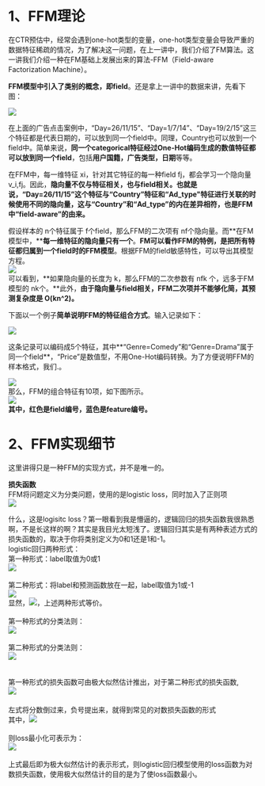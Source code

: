 # 1、FFM理论

在CTR预估中，经常会遇到one-hot类型的变量，one-hot类型变量会导致严重的数据特征稀疏的情况，为了解决这一问题，在上一讲中，我们介绍了FM算法。这一讲我们介绍一种在FM基础上发展出来的算法-FFM（Field-aware Factorization Machine）。

**FFM模型中引入了类别的概念，即field**。还是拿上一讲中的数据来讲，先看下图：

![](https://cdn.nlark.com/yuque/0/2019/webp/200056/1565854562400-7dc6a5d7-40c3-4f49-8d55-091905d1003a.webp#align=left&display=inline&height=124&originHeight=124&originWidth=275&size=0&status=done&width=275)

在上面的广告点击案例中，“Day=26/11/15”、“Day=1/7/14”、“Day=19/2/15”这三个特征都是代表日期的，可以放到同一个field中。同理，Country也可以放到一个field中。简单来说，**同一个categorical特征经过One-Hot编码生成的数值特征都可以放到同一个field**，包括**用户国籍，广告类型，日期**等等。

在FFM中，每一维特征 xi，针对其它特征的每一种field fj，都会学习一个隐向量 v_i,fj。因此，**隐向量不仅与特征相关，也与field相关。**也就是说，**“Day=26/11/15”这个特征与“Country”特征和“Ad_type"特征进行关联的时候使用不同的隐向量，这与“Country”和“Ad_type”的内在差异相符，也是FFM中“field-aware”的由来。**

假设样本的 n个特征属于 f个field，那么FFM的二次项有 nf个隐向量。而**在FM模型中，****每一维特征的隐向量只有一个**。**FM可以看作FFM的特例，是把所有特征都归属到一个field时的FFM模型**。根据FFM的field敏感特性，可以导出其模型方程。<br />![](https://cdn.nlark.com/yuque/0/2019/webp/200056/1565854562659-c71d34f5-7832-4e54-9efa-cd46542f0c23.webp#align=left&display=inline&height=142&originHeight=142&originWidth=764&size=0&status=done&width=764)<br />可以看到，**如果隐向量的长度为 k，那么FFM的二次参数有 nfk 个，远多于FM模型的 nk个。**此外，**由于隐向量与field相关，FFM二次项并不能够化简，其预测复杂度是 O(kn^2)。**

下面以一个例子**简单说明FFM的特征组合方式**。输入记录如下：

![](https://cdn.nlark.com/yuque/0/2019/webp/200056/1565854562612-36a2bce9-3225-4261-a28e-3d21845f1e6f.webp#align=left&display=inline&height=146&originHeight=146&originWidth=570&size=0&status=done&width=570)

这条记录可以编码成5个特征，其中**“Genre=Comedy”和“Genre=Drama”属于同一个field**，“Price”是数值型，不用One-Hot编码转换。为了方便说明FFM的样本格式，我们.。

![](https://cdn.nlark.com/yuque/0/2019/webp/200056/1565854562769-9515a2da-fc58-4034-95bd-f240954a5870.webp#align=left&display=inline&height=398&originHeight=398&originWidth=784&size=0&status=done&width=784)<br />那么，FFM的组合特征有10项，如下图所示。<br />![](https://cdn.nlark.com/yuque/0/2019/webp/200056/1565854562931-d0ca9c18-0299-4e71-818f-353402fa6d7f.webp#align=left&display=inline&height=196&originHeight=196&originWidth=1000&size=0&status=done&width=1000)<br />**其中，红色是field编号，蓝色是feature编号。**

<a name="8RQFG"></a>
# 2、FFM实现细节

这里讲得只是一种FFM的实现方式，并不是唯一的。

**损失函数**<br />FFM将问题定义为分类问题，使用的是logistic loss，同时加入了正则项<br />![](https://cdn.nlark.com/yuque/0/2019/webp/200056/1565854562965-a9ab96fe-3440-4413-94b8-eb0396b28cdd.webp#align=left&display=inline&height=172&originHeight=172&originWidth=716&size=0&status=done&width=716)

什么，这是logisitc loss？第一眼看到我是懵逼的，逻辑回归的损失函数我很熟悉啊，不是长这样的啊？其实是我目光太短浅了。逻辑回归其实是有两种表述方式的损失函数的，取决于你将类别定义为0和1还是1和-1。<br />logistic回归两种形式：<br />第一种形式：label取值为0或1<br />![](https://cdn.nlark.com/yuque/0/2019/jpeg/200056/1565858232984-f8c6e649-62d7-49ff-b0a9-9fa72ced1a7c.jpeg#align=left&display=inline&height=124&originHeight=124&originWidth=514&size=0&status=done&width=514)<br />
<br />第二种形式：将label和预测函数放在一起，label取值为1或-1<br />![](https://cdn.nlark.com/yuque/0/2019/jpeg/200056/1565858233126-a5380ef6-8466-4020-972e-847c23df822d.jpeg#align=left&display=inline&height=68&originHeight=68&originWidth=331&size=0&status=done&width=331)<br />显然，![](https://cdn.nlark.com/yuque/0/2019/jpeg/200056/1565858233115-f655fec0-fac4-45fc-aae6-19f71996c876.jpeg#align=left&display=inline&height=30&originHeight=30&originWidth=321&size=0&status=done&width=321)，上述两种形式等价。<br />
<br />第一种形式的分类法则：<br />![](https://cdn.nlark.com/yuque/0/2019/png/200056/1565858233178-873c8d7e-1f4b-4139-865f-f78c844b28db.png#align=left&display=inline&height=153&originHeight=153&originWidth=291&size=0&status=done&width=291)<br />
<br />第二种形式的分类法则：<br />![](https://cdn.nlark.com/yuque/0/2019/png/200056/1565858233294-ca61056a-28ec-4981-8337-a56d1b0aa3d5.png#align=left&display=inline&height=204&originHeight=204&originWidth=311&size=0&status=done&width=311)<br />
<br />
<br />第一种形式的损失函数可由极大似然估计推出，对于第二种形式的损失函数,<br />![](https://cdn.nlark.com/yuque/0/2019/jpeg/200056/1565858233244-836384b6-9711-4d3b-b4bb-cd3f598d4fdf.jpeg#align=left&display=inline&height=53&originHeight=53&originWidth=492&size=0&status=done&width=492) <br />
<br />左式将分数倒过来，负号提出来，就得到常见的对数损失函数的形式<br />其中，![](https://cdn.nlark.com/yuque/0/2019/jpeg/200056/1565858233408-49171b73-30b3-4b05-bcda-a59e7151e55f.jpeg#align=left&display=inline&height=40&originHeight=40&originWidth=133&size=0&status=done&width=133)<br />
<br />则loss最小化可表示为：<br />![](https://cdn.nlark.com/yuque/0/2019/jpeg/200056/1565858233467-6362a7fb-ccae-41ea-94bb-dd5b94deaccb.jpeg#align=left&display=inline&height=105&originHeight=105&originWidth=530&size=0&status=done&width=530)<br />
<br />上式最后即为极大似然估计的表示形式，则logistic回归模型使用的loss函数为对数损失函数，使用极大似然估计的目的是为了使loss函数最小。